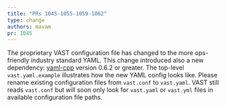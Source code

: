```yaml
---
title: "PRs 1045-1055-1059-1062"
type: change
authors: mavam
pr: 1045
---
```


The proprietary VAST configuration file has changed to the more ops-friendly
industry standard YAML. This change introduced also a new dependency:
[yaml-cpp](https://github.com/jbeder/yaml-cpp) version 0.6.2 or greater. The
top-level `vast.yaml.example` illustrates how the new YAML config looks like.
Please rename existing configuration files from `vast.conf` to `vast.yaml`.
VAST still reads `vast.conf` but will soon only look for `vast.yaml` or
`vast.yml` files in available configuration file paths.
